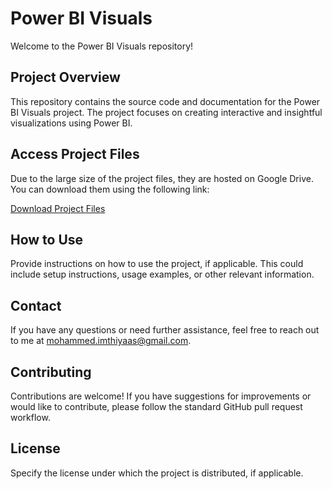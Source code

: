 # Power BI Visuals

Welcome to the Power BI Visuals repository!

## Project Overview

This repository contains the source code and documentation for the Power BI Visuals project. The project focuses on creating interactive and insightful visualizations using Power BI.

## Access Project Files

Due to the large size of the project files, they are hosted on Google Drive. You can download them using the following link:

[Download Project Files](https://drive.google.com/file/d/1GrVkMGGJcSY6ba3ldibYXIK9ECx4vJRI/view?usp=sharing)

## How to Use

Provide instructions on how to use the project, if applicable. This could include setup instructions, usage examples, or other relevant information.

## Contact

If you have any questions or need further assistance, feel free to reach out to me at [mohammed.imthiyaas@gmail.com](mailto:mohammed.imthiyaas@gmail.com).

## Contributing

Contributions are welcome! If you have suggestions for improvements or would like to contribute, please follow the standard GitHub pull request workflow.

## License

Specify the license under which the project is distributed, if applicable.
